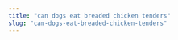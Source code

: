 ```yaml
---
title: "can dogs eat breaded chicken tenders"
slug: "can-dogs-eat-breaded-chicken-tenders"
---
```


